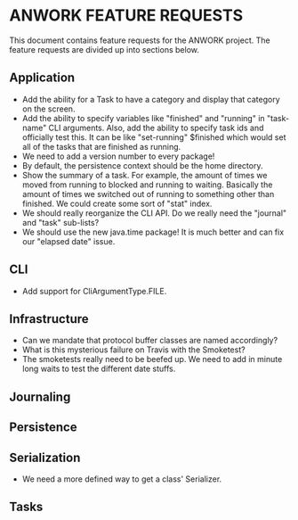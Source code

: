 # ANWORK FEATURE REQUESTS

This document contains feature requests for the ANWORK project. The feature requests are divided up
into sections below.

## Application
- Add the ability for a Task to have a category and display that category on the screen.
- Add the ability to specify variables like "finished" and "running" in "task-name" CLI arguments.
  Also, add the ability to specify task ids and officially test this. It can be like
    "set-running" $finished
  which would set all of the tasks that are finished as running.
- We need to add a version number to every package!
- By default, the persistence context should be the home directory.
- Show the summary of a task. For example, the amount of times we moved from running to blocked and
  running to waiting. Basically the amount of times we switched out of running to something other
  than finished. We could create some sort of "stat" index.
- We should really reorganize the CLI API. Do we really need the "journal" and "task" sub-lists?
- We should use the new java.time package! It is much better and can fix our "elapsed date" issue.

## CLI
- Add support for CliArgumentType.FILE.

## Infrastructure
- Can we mandate that protocol buffer classes are named accordingly?
- What is this mysterious failure on Travis with the Smoketest?
- The smoketests really need to be beefed up. We need to add in minute long waits to test the
  different date stuffs.

## Journaling

## Persistence

## Serialization
- We need a more defined way to get a class' Serializer.

## Tasks